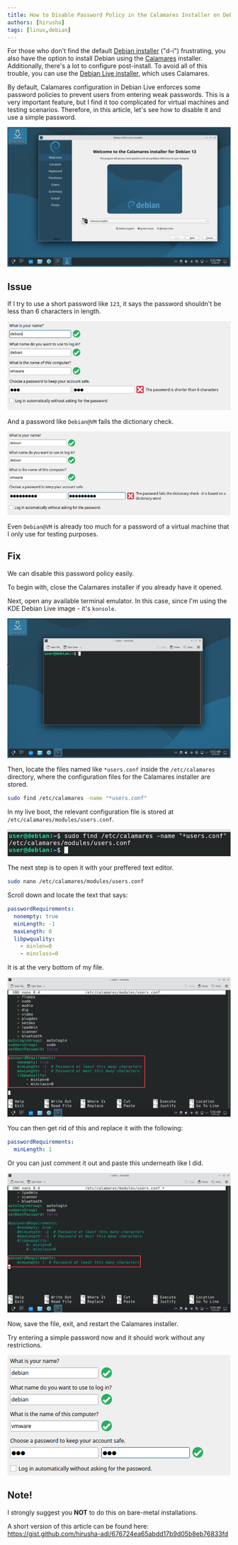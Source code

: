 ```yaml
---
title: How to Disable Password Policy in the Calamares Installer on Debian Live
authors: [hirusha]
tags: [linux,debian]
---
```


For those who don't find the default [Debian installer](https://www.debian.org/devel/debian-installer/) ("d-i") frustrating, you also have the option to install Debian using the [Calamares](https://calamares.io/) installer. Additionally, there's a lot to configure post-install. To avoid all of this trouble, you can use the [Debian Live installer](https://www.debian.org/CD/live/), which uses Calamares.

By default, Calamares configuration in Debian Live enforces some password policies to prevent users from entering weak passwords. This is a very important feature, but I find it too complicated for virtual machines and testing scenarios. Therefore, in this article, let's see how to disable it and use a simple password.

![alt text](image.png)

<!--truncate-->

## Issue

If I try to use a short password like `123`, it says the password shouldn't be less than 6 characters in length.

![alt text](image-1.png)

And a password like `Debian@VM` fails the dictionary check.

![alt text](image-2.png)

Even `Debian@VM` is already too much for a password of a virtual machine that I only use for testing purposes.

## Fix

We can disable this password policy easily.

To begin with, close the Calamares installer if you already have it opened.

Next, open any available terminal emulator. In this case, since I'm using the KDE Debian Live image - it's `konsole`.

![alt text](image-3.png)

Then, locate the files named like `*users.conf` inside the `/etc/calamares` directory, where the configuration files for the Calamares installer are stored.

```bash
sudo find /etc/calamares -name "*users.conf"
```

In my live boot, the relevant configuration file is stored at `/etc/calamares/modules/users.conf`.

![alt text](image-4.png)

The next step is to open it with your preffered text editor.

```bash
sudo nano /etc/calamares/modules/users.conf
```

Scroll down and locate the text that says:

```yaml
passwordRequirements:
  nonempty: true
  minLength: -1
  maxLength: 0
  libpwquality:
    - minlen=0
    - minclass=0
```

It is at the very bottom of my file.

![alt text](image-5.png)

You can then get rid of this and replace it with the following:

```yaml
passwordRequirements:
  minLength: 1
```

Or you can just comment it out and paste this underneath like I did.

![alt text](image-6.png)

Now, save the file, exit, and restart the Calamares installer.

Try entering a simple password now and it should work without any restrictions.

![alt text](image-7.png)

## Note!

I strongly suggest you **NOT** to do this on bare-metal installations.

A short version of this article can be found here: https://gist.github.com/hirusha-adi/676724ea65abdd17b9d05b8eb76833fd
